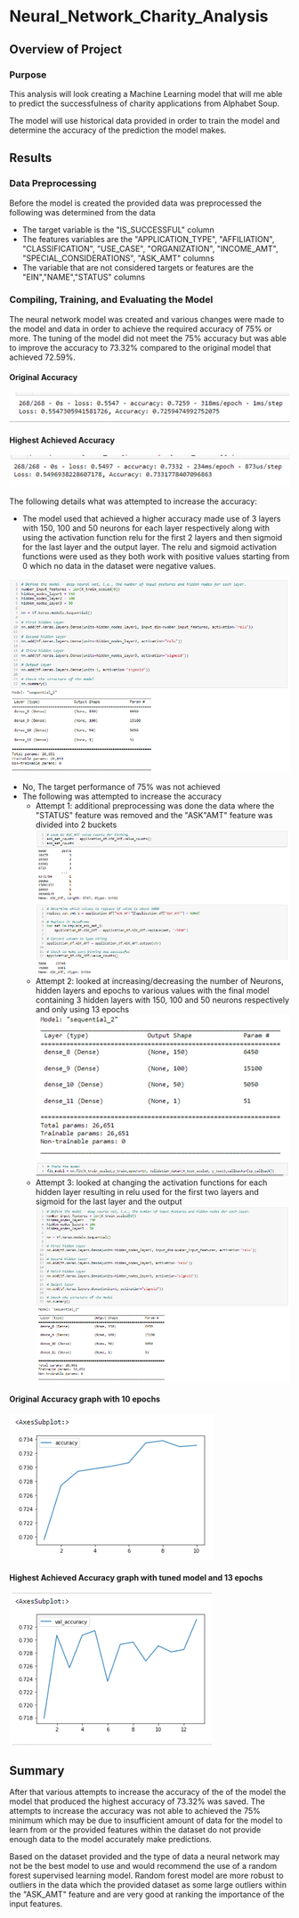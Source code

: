 # Neural_Network_Charity_Analysis
 
## Overview of Project

### Purpose

This analysis will look creating a Machine Learning model that will me able to predict the successfulness of charity applications from Alphabet Soup.

The model will use historical data provided in order to train the model and determine the accuracy of the prediction the model makes.

## Results

### Data Preprocessing

Before the model is created the provided data was preprocessed
the following was determined from the data
 - The target variable is the "IS_SUCCESSFUL" column
 - The features variables are the "APPLICATION_TYPE", "AFFILIATION", "CLASSIFICATION", "USE_CASE", "ORGANIZATION", "INCOME_AMT", "SPECIAL_CONSIDERATIONS", "ASK_AMT" columns
 - The variable that are not considered targets or features are the "EIN","NAME","STATUS" columns

### Compiling, Training, and Evaluating the Model

The neural network model was created and various changes were made to the model and data in order to achieve the required accuracy of 75% or more.
The tuning of the model did not meet the 75% accuracy but was able to improve the accuracy to 73.32% compared to the original model that achieved 72.59%.

#### Original Accuracy
![original_accuracy](/analysis/original_accuracy.PNG)
#### Highest Achieved Accuracy
![achieved_accuracy](/analysis/achieved_accuracy.PNG)

The following details what was attempted to increase the accuracy:
 - The model used that achieved a higher accuracy made use of 3 layers with 150, 100 and 50 neurons for each layer respectively along with using the activation function relu for the first 2 layers and then sigmoid for the last layer and the output layer. The relu and sigmoid activation functions were used as they both work with positive values starting from 0 which no data in the dataset were negative values.
 
 ![achieved_accuracy_model](/analysis/achieved_accuracy_model.PNG)
 
 - No, The target performance of 75% was not achieved
 - The following was attempted to increase the accuracy
	- Attempt 1: additional preprocessing was done the data where the "STATUS" feature was removed and the "ASK"AMT" feature was divided into 2 buckets
	![ask_amt_binning](/analysis/ask_amt_binning.PNG)
	- Attempt 2: looked at increasing/decreasing the number of Neurons, hidden layers and epochs to various values with the final model containing 3 hidden layers with 150, 100 and 50 neurons respectively and only using 13 epochs
	![achieved_accuracy_model_summary](/analysis/achieved_accuracy_model_summary.PNG)
	![achieved_accuracy_model_fit](/analysis/achieved_accuracy_model_fit.PNG)
	- Attempt 3: looked at changing the activation functions for each hidden layer resulting in relu used for the first two layers and sigmoid for the last layer and the output
	![achieved_accuracy_model](/analysis/achieved_accuracy_model.PNG)

#### Original Accuracy graph with 10 epochs
![original_accuracy_graph](/analysis/original_accuracy_graph.PNG)
#### Highest Achieved Accuracy graph with tuned model and 13 epochs
![achieved_accuracy_graph](/analysis/achieved_accuracy_graph.PNG)	


## Summary

After that various attempts to increase the accuracy of the of the model the model that produced the highest accuracy of 73.32% was saved. The attempts to increase the accuracy was not able to achieved the 75% minimum which may be due to insufficient amount of data for the model to learn from or the provided features within the dataset do not provide enough data to the model accurately make predictions.

Based on the dataset provided and the type of data a neural network may not be the best model to use and would recommend the use of a random forest supervised learning model. Random forest model are more robust to outliers in the data which the provided dataset as some large outliers within the "ASK_AMT" feature and are very good at ranking the importance of the input features.